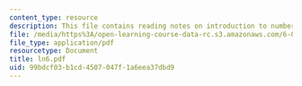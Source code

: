 ```yaml
---
content_type: resource
description: This file contains reading notes on introduction to number theory.
file: /media/https%3A/open-learning-course-data-rc.s3.amazonaws.com/6-042j-mathematics-for-computer-science-fall-2005/99bdcf03b1cd4507047f1a6eea37dbd9_ln6.pdf
file_type: application/pdf
resourcetype: Document
title: ln6.pdf
uid: 99bdcf03-b1cd-4507-047f-1a6eea37dbd9
---
```

